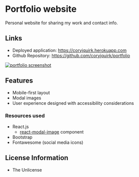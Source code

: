 # Portfolio website
Personal website for sharing my work and contact info.

## Links
* Deployed application: https://coryjquirk.herokuapp.com
* Github Repository: https://github.com/coryjquirk/portfolio

<a href="coryjquirk.herokuapp.com"><img src="https://raw.githubusercontent.com/coryjquirk/portfolio/master/client/public/assets/images/demo.gif" alt="portfolio screenshot"/></a>

## Features
* Mobile-first layout
* Modal images
* User experience designed with accessibility considerations

### Resources used
* React.js
    * [react-modal-image](https://github.com/aautio/react-modal-image) component
* Bootstrap
* Fontawesome (social media icons)

## License Information
* The Unlicense



